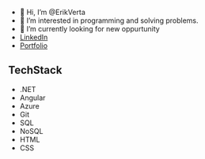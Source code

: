 - 👋 Hi, I’m @ErikVerta
- 👀 I’m interested in programming and solving problems.
- 🌱 I’m currently looking for new oppurtunity
- [LinkedIn](https://www.linkedin.com/in/erik-verta/)
- [Portfolio](https://github.com/ErikVerta/Portfolio-Erik-Verta)
## TechStack
* .NET
* Angular
* Azure
* Git
* SQL
* NoSQL
* HTML
* CSS

<!---
ErikVerta/ErikVerta is a ✨ special ✨ repository because its `README.md` (this file) appears on your GitHub profile.
You can click the Preview link to take a look at your changes.
--->

